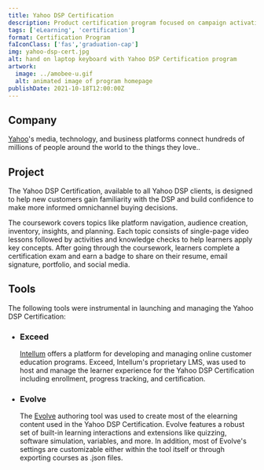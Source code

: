 ```yaml
---
title: Yahoo DSP Certification
description: Product certification program focused on campaign activation using the Yahoo DSP
tags: ['eLearning', 'certification']
format: Certification Program
faIconClass: ['fas','graduation-cap']
img: yahoo-dsp-cert.jpg
alt: hand on laptop keyboard with Yahoo DSP Certification program
artwork:
  image: ../amobee-u.gif
  alt: animated image of program homepage
publishDate: 2021-10-18T12:00:00Z
---
```


## Company

[Yahoo](https://www.yahooinc.com/)'s media, technology, and business platforms connect hundreds of millions of people around the world to the things they love.. 

## Project

The Yahoo DSP Certification, available to all Yahoo DSP clients, is designed to help new customers gain familiarity with the DSP and build confidence to make more informed omnichannel buying decisions.

<!--
<artwork :artwork="artwork"></artwork>
-->
The coursework covers topics like platform navigation, audience creation, inventory, insights, and planning. Each topic consists of single-page video lessons followed by activities and knowledge checks to help learners apply key concepts. After going through the coursework, learners complete a certification exam and earn a badge to share on their resume, email signature, portfolio, and social media.

## Tools

The following tools were instrumental in launching and managing the Yahoo DSP Certification:

- ### **Exceed**
  [Intellum](https://www.intellum.com/platform/overview) offers a platform for developing and managing online customer education programs. Exceed, Intellum's proprietary LMS, was used to host and manage the learner experience for the Yahoo DSP Certification including enrollment, progress tracking, and certification.

- ### **Evolve**
  The [Evolve](https://www.evolveauthoring.com/) authoring tool was used to create most of the elearning content used in the Yahoo DSP Certification. Evolve features a robust set of built-in learning interactions and extensions like quizzing, software simulation, variables, and more. In addition, most of Evolve's settings are customizable either within the tool itself or through exporting courses as .json files.